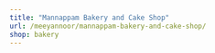 ```yaml
---
title: "Mannappam Bakery and Cake Shop"
url: /meeyannoor/mannappam-bakery-and-cake-shop/
shop: bakery
---
```

